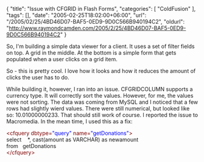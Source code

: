 {
	"title": "Issue with CFGRID in Flash Forms",
	"categories": [
		"ColdFusion"
	],
	"tags": [],
	"date": "2005-02-25T18:02:00+06:00",
	"url": "/2005/02/25/4BD46D07-BAF5-0ED9-9D0C566B940194C2",
	"oldurl": "http://www.raymondcamden.com/2005/2/25/4BD46D07-BAF5-0ED9-9D0C566B940194C2"
}

So, I'm building a simple data viewer for a client. It uses a set of filter fields on top. A grid in the middle. At the bottom is a simple form that gets populated when a user clicks on a grid item. 

So - this is pretty cool. I love how it looks and how it reduces the amount of clicks the user has to do. 

While building it, however, I ran into an issue. CFGRIDCOLUMN supports a currency type. It will correctly sort the values. However, for me, the values were not sorting. The data was coming from MySQL and I noticed that a few rows had slightly wierd values. There were still numerical, but looked like so: 10.01000000233. That should still work of course. I reported the issue to Macromedia. In the mean time, I used this as a fix:

<div class="code"><FONT COLOR=MAROON>&lt;cfquery dbtype=<FONT COLOR=BLUE>"query"</FONT> name=<FONT COLOR=BLUE>"getDonations"</FONT>&gt;</FONT><br>
select &nbsp;&nbsp;&nbsp;*, cast(amount as VARCHAR) as newamount<br>
from&nbsp;&nbsp;&nbsp;getDonations<br>
<FONT COLOR=MAROON>&lt;/cfquery&gt;</FONT></div>